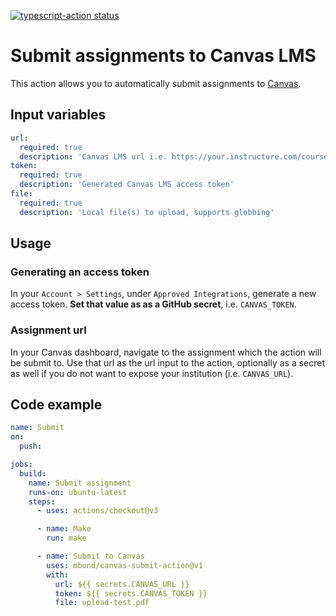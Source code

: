 [![typescript-action status](https://github.com/mbund/canvas-submit-action/workflows/build-test/badge.svg)](https://github.com/mbund/canvas-submit-action/actions)

# Submit assignments to Canvas LMS

This action allows you to automatically submit assignments to [Canvas](https://www.instructure.com/canvas).

## Input variables

```yaml
url:
  required: true
  description: 'Canvas LMS url i.e. https://your.instructure.com/courses/123456/assignments/7891234'
token:
  required: true
  description: 'Generated Canvas LMS access token'
file:
  required: true
  description: 'Local file(s) to upload, supports globbing'
```

## Usage

### Generating an access token

In your `Account > Settings`, under `Approved Integrations`, generate a new access token. **Set that value as as a GitHub secret**, i.e. `CANVAS_TOKEN`.

### Assignment url

In your Canvas dashboard, navigate to the assignment which the action will be submit to. Use that url as the url input to the action, optionally as a secret as well if you do not want to expose your institution (i.e. `CANVAS_URL`).

## Code example

```yaml
name: Submit
on:
  push:

jobs:
  build:
    name: Submit assignment
    runs-on: ubuntu-latest
    steps:
      - uses: actions/checkout@v3

      - name: Make
        run: make

      - name: Submit to Canvas
        uses: mbund/canvas-submit-action@v1
        with:
          url: ${{ secrets.CANVAS_URL }}
          token: ${{ secrets.CANVAS_TOKEN }}
          file: upload-test.pdf
```
